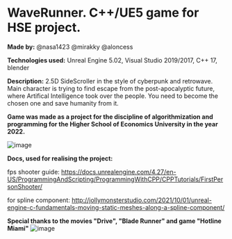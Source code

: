 # WaveRunner. C++/UE5 game for HSE project. 
<b><n>Made by:</n></b>
<n>@nasa1423 @mirakky @aloncess</n>

<b><n>Technologies used:</n></b>
<n> Unreal Engine 5.02, Visual Studio 2019/2017, C++ 17, blender </n>

<b><n>Description:</n></b>
<n> 2.5D SideScroller in the style of cyberpunk and retrowave. 
Main character is trying to find escape from the post-apocalyptic future, where Artifical Intelligence took over the people. 
You need to become the chosen one and save humanity from it. </n>

<b><n>Game was made as a project for the discipline of algorithmization and programming for the Higher School of Economics University in the year 2022. </n></b>


![image](https://user-images.githubusercontent.com/54882967/175833664-964d0ff1-5da8-47bf-8e58-c2ee4b02f82e.png)

<n><b>Docs, used for realising the project:</b></n>

<n>fps shooter guide: https://docs.unrealengine.com/4.27/en-US/ProgrammingAndScripting/ProgrammingWithCPP/CPPTutorials/FirstPersonShooter/ </n>

<n>for spline component: http://jollymonsterstudio.com/2021/10/01/unreal-engine-c-fundamentals-moving-static-meshes-along-a-spline-component/ </n>


<b><n>Special thanks to the movies "Drive", "Blade Runner" and game "Hotline Miami"</n></b>
![image](https://user-images.githubusercontent.com/54882967/175833783-a6441b62-60f8-4c35-afbb-7889c1ddd438.png)

